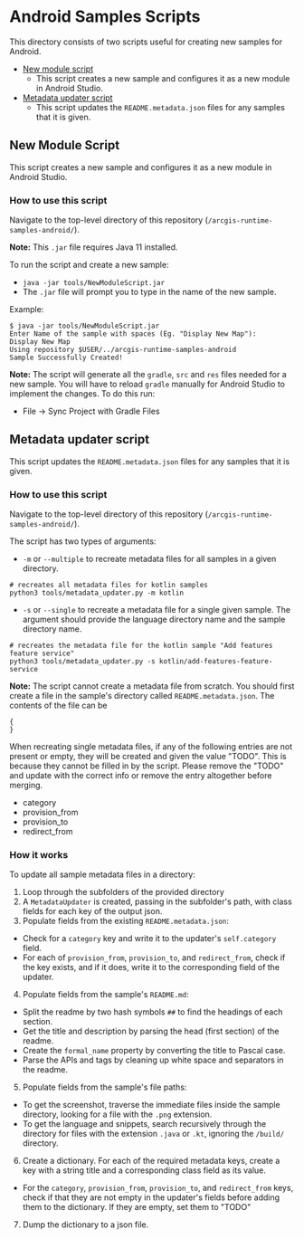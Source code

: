
# Android Samples Scripts

This directory consists of two scripts useful for creating new samples for Android.

 -  [New module script](#new-module-script)
	 - This script creates a new sample and configures it as a new module in Android Studio.
 - [Metadata updater script](#metadata-updater-script)
	 - This script updates the `README.metadata.json` files for any samples that it is given.

## New Module Script

This script creates a new sample and configures it as a new module in Android Studio.

### How to use this script

Navigate to the top-level directory of this repository (`/arcgis-runtime-samples-android/`).

**Note:** This `.jar` file requires Java 11 installed.

To run the script and create a new sample:

 - `java -jar tools/NewModuleScript.jar`
 - The `.jar` file will prompt you to type in the name of the new sample.

Example:

    $ java -jar tools/NewModuleScript.jar
    Enter Name of the sample with spaces (Eg. "Display New Map"):    
    Display New Map
    Using repository $USER/../arcgis-runtime-samples-android
    Sample Successfully Created!

**Note:** The script will generate all the `gradle`, `src` and `res` files needed for  a new sample. You will have to reload `gradle` manually for Android Studio to implement the changes. To do this run:

 - File -> Sync Project with Gradle Files

## Metadata updater script

This script updates the `README.metadata.json` files for any samples that it is given.

### How to use this script

Navigate to the top-level directory of this repository (`/arcgis-runtime-samples-android/`).

The script has two types of arguments:
* `-m` or `--multiple` to recreate metadata files for all samples in a given directory.
```
# recreates all metadata files for kotlin samples
python3 tools/metadata_updater.py -m kotlin
```
* `-s` or `--single` to recreate a metadata file for a single given sample. The argument should provide the language directory name and the sample directory name.
```
# recreates the metadata file for the kotlin sample "Add features feature service"
python3 tools/metadata_updater.py -s kotlin/add-features-feature-service
```

**Note:** The script cannot create a metadata file from scratch. You should first create a file in the sample's directory called `README.metadata.json`. The contents of the file can be
```
{
}
```

When recreating single metadata files, if any of the following entries are not present or empty, they will be created and given the value "TODO". This is because they cannot be filled in by the script. Please remove the "TODO" and update with the correct info or remove the entry altogether before merging.
* category
* provision_from
* provision_to
* redirect_from

### How it works

To update all sample metadata files in a directory:

1. Loop through the subfolders of the provided directory
2. A `MetadataUpdater` is created, passing in the subfolder's path, with class fields for each key of the output json.
3. Populate fields from the existing `README.metadata.json`:
  * Check for a `category` key and write it to the updater's `self.category` field.
  * For each of `provision_from`, `provision_to`, and `redirect_from`, check if the key exists, and if it does, write it to the corresponding field of the updater.
4. Populate fields from the sample's `README.md`:
  * Split the readme by two hash symbols `##` to find the headings of each section.
  * Get the title and description by parsing the head (first section) of the readme.
  * Create the `formal_name` property by converting the title to Pascal case.
  * Parse the APIs and tags by cleaning up white space and separators in the readme.
5. Populate fields from the sample's file paths:
  * To get the screenshot, traverse the immediate files inside the sample directory, looking for a file with the `.png` extension.
  * To get the language and snippets, search recursively through the directory for files with the extension `.java` or `.kt`, ignoring the `/build/` directory.
6. Create a dictionary. For each of the required metadata keys, create a key with a string title and a corresponding class field as its value.
  * For the `category`, `provision_from`, `provision_to`, and `redirect_from` keys, check if that they are not empty in the updater's fields before adding them to the dictionary. If they are empty, set them to "TODO"
7. Dump the dictionary to a json file.
